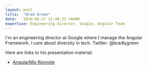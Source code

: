 ```yaml
---
layout: post
title:  "Brad Green"
date:   2018-09-27 11:48:33 +0400
expertise: Engineering Director, Google, Angular Team
---
```


I'm an engineering director at Google where I manage the Angular Framework. I care about diversity in tech. 
Twitter: @bradlygreen

Here are links to his presentation material:

- [AngularMix Keynote](https://devintxcontent.blob.core.windows.net/showcontent/AngularMix%20Presentations%202018/Angular%20Mix%20Keynote%20-%20Brad%20Green.pdf)
